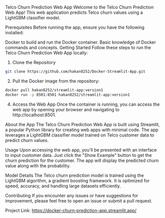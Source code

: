 
Telco Churn Prediction Web App
Welcome to the Telco Churn Prediction Web App! This web application predicts Telco churn values using a LightGBM classifier model.

Prerequisites
Before running the app, ensure you have the following installed:

Docker to build and run the Docker container.
Basic knowledge of Docker commands and concepts.
Getting Started
Follow these steps to run the Telco Churn Prediction Web App locally:

1. Clone the Repository
```bash
git clone https://github.com/hakan8252/Docker-Streamlit-App.git
```

2. Pull the Docker image from the repository:
```bash
docker pull hakan8252/streamlit-app:version1
docker run -p 8501:8501 hakan8252/streamlit-app:version1
```

4. Access the Web App
Once the container is running, you can access the web app by opening your browser and navigating to http://localhost:8501.

About the App
The Telco Churn Prediction Web App is built using Streamlit, a popular Python library for creating web apps with minimal code. The app leverages a LightGBM classifier model trained on Telco customer data to predict churn values.

Usage
Upon accessing the web app, you'll be presented with an interface to input customer data.
Just click the "Show Example" button to get the churn prediction for the customer.
The app will display the predicted churn value along with the probability.

Model Details
The Telco churn prediction model is trained using the LightGBM algorithm, a gradient boosting framework. It is optimized for speed, accuracy, and handling large datasets efficiently.

Contributing
If you encounter any issues or have suggestions for improvement, please feel free to open an issue or submit a pull request.

Project Link: https://docker-churn-prediction-app.streamlit.app/
